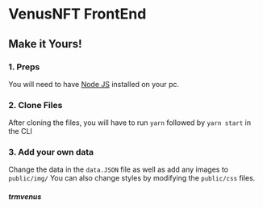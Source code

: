 # VenusNFT FrontEnd


## Make it Yours!
### 1. Preps
You will need to have <a href="https://nodejs.org/">Node JS</a> installed on your pc. 

### 2. Clone Files
After cloning the files, you will have to run ```yarn``` followed by ```yarn start``` in the CLI
### 3. Add your own data 
Change the data in the ```data.JSON``` file as well as add any images to ```public/img/```
You can also change styles by modifying the ```public/css``` files.

##### trmvenus
